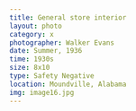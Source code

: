```yaml
---
title: General store interior
layout: photo
category: x
photographer: Walker Evans
date: Summer, 1936
time: 1930s
size: 8x10 
type: Safety Negative
location: Moundville, Alabama
img: image16.jpg
---
```


